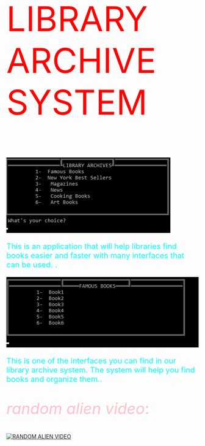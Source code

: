 <p style="font-size:90px; color:red"> LIBRARY ARCHIVE SYSTEM</p> 

<img src="projeresimleri/Ekran görüntüsü 2024-03-10 111822.png">
<br>
<p style="font-size:20px; color:cyan ">This is an application that will help libraries find books easier and faster with many interfaces that can be used.
.</p>



<img src="projeresimleri/Ekran görüntüsü 2024-03-10 111844.png">
<br>
<p style="font-size:20px; color:cyan ">This is one of the interfaces you can find in our library archive system. The system will help you find books and organize them..</p>


<p style="font-size:40px; color:pink; "> <em>random alien video</em>:</p> 

[![RANDOM ALIEN VIDEO](https://media.tenor.com/iLHbuAY_-EkAAAAe/howard-the-alien-dance.png)](https://www.youtube.com/watch?v=WxrQ3SqSt6Q?si=EmWv8xVJ22efV9FI)